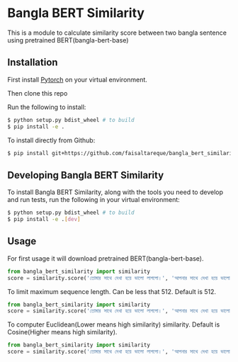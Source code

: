 # Bangla BERT Similarity

This is a module to calculate similarity score between two bangla sentence using pretrained BERT(bangla-bert-base)

## Installation
First install [Pytorch](https://pytorch.org/get-started/locally/) on your virtual environment.

Then clone this repo

Run the following to install:
```bash
$ python setup.py bdist_wheel # to build
$ pip install -e .
```
To install directly from Github:
```bash
$ pip install git+https://github.com/faisaltareque/bangla_bert_similarity
```

## Developing Bangla BERT Similarity

To install Bangla BERT Similarity, along with the tools you need to develop and run tests, run the following in your virtual environment:

```bash
$ python setup.py bdist_wheel # to build
$ pip install -e .[dev]
```

## Usage
For first usage it will download pretrained BERT(bangla-bert-base).
```python
from bangla_bert_similarity import similarity
score = similarity.score('তোমার সাথে দেখা হয়ে ভালো লাগলো।', 'আপনার সাথে দেখা হয়ে ভালো লাগলো।')
```
To limit maximum sequence length. Can be less that 512. Default is 512. 

```python
from bangla_bert_similarity import similarity
score = similarity.score('তোমার সাথে দেখা হয়ে ভালো লাগলো।', 'আপনার সাথে দেখা হয়ে ভালো লাগলো।' ,  max_seq = 512)
```

To computer Euclidean(Lower means high similarity) similarity. Default is Cosine(Higher means high similarity).

```python
from bangla_bert_similarity import similarity
score = similarity.score('তোমার সাথে দেখা হয়ে ভালো লাগলো।', 'আপনার সাথে দেখা হয়ে ভালো লাগলো।' ,  similarity_method = 'euclidean')
```
